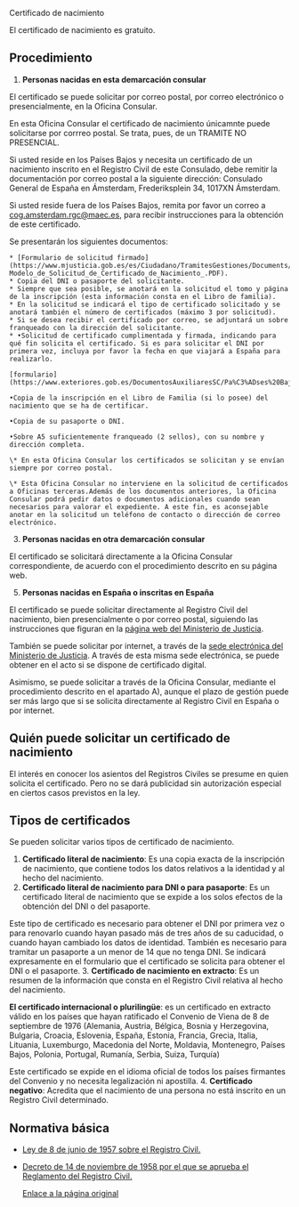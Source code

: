  Certificado de nacimiento

  El certificado de nacimiento es gratuito.

 Procedimiento
-------------

 1. **Personas nacidas en esta demarcación consular** 

 El certificado se puede solicitar por correo postal, por correo electrónico o presencialmente, en la Oficina Consular.

 En esta Oficina Consular el certificado de nacimiento únicamnte puede solicitarse por corrreo postal. Se trata, pues, de un TRAMITE NO PRESENCIAL.

Si usted reside en los Países Bajos y necesita un certificado de un nacimiento inscrito en el Registro Civil de este Consulado, debe remitir la documentación por correo postal a la siguiente dirección: Consulado General de España en Ámsterdam, Frederiksplein 34, 1017XN Ámsterdam.

Si usted reside fuera de los Países Bajos, remita por favor un correo a cog.amsterdam.rgc@maec.es, para recibir instrucciones para la obtención de este certificado.

 Se presentarán los siguientes documentos:


	* [Formulario de solicitud firmado](https://www.mjusticia.gob.es/es/Ciudadano/TramitesGestiones/Documents/1292428235421-Modelo_de_Solicitud_de_Certificado_de_Nacimiento_.PDF).
	* Copia del DNI o pasaporte del solicitante.
	* Siempre que sea posible, se anotará en la solicitud el tomo y página de la inscripción (esta información consta en el Libro de familia).
	* En la solicitud se indicará el tipo de certificado solicitado y se anotará también el número de certificados (máximo 3 por solicitud).
	* Si se desea recibir el certificado por correo, se adjuntará un sobre franqueado con la dirección del solicitante.
	* •Solicitud de certificado cumplimentada y firmada, indicando para qué fin solicita el certificado. Si es para solicitar el DNI por primera vez, incluya por favor la fecha en que viajará a España para realizarlo.
	
	[formulario](https://www.exteriores.gob.es/DocumentosAuxiliaresSC/Pa%C3%ADses%20Bajos/AMSTERDAM%20%28C%29/Solicitud%20Cert.%20Nacimiento.pdf)
	
	•Copia de la inscripción en el Libro de Familia (si lo posee) del nacimiento que se ha de certificar.
	
	•Copia de su pasaporte o DNI.
	
	•Sobre A5 suficientemente franqueado (2 sellos), con su nombre y dirección completa.
	
	\* En esta Oficina Consular los certificados se solicitan y se envían siempre por correo postal.
	
	\* Esta Oficina Consular no interviene en la solicitud de certificados a Oficinas terceras.Además de los documentos anteriores, la Oficina Consular podrá pedir datos o documentos adicionales cuando sean necesarios para valorar el expediente. A este fin, es aconsejable anotar en la solicitud un teléfono de contacto o dirección de correo electrónico.
  
3. **Personas nacidas en otra demarcación consular** 

 El certificado se solicitará directamente a la Oficina Consular correspondiente, de acuerdo con el procedimiento descrito en su página web.
  
5. **Personas nacidas en España o inscritas en España** 

  El certificado se puede solicitar directamente al Registro Civil del nacimiento, bien presencialmente o por correo postal, siguiendo las instrucciones que figuran en la [página web del Ministerio de Justicia](https://www.mjusticia.gob.es/es/ciudadania/tramites/certificadocertificacion). 

  También se puede solicitar por internet, a través de la [sede electrónica del Ministerio de Justicia](https://sede.mjusticia.gob.es/es/tramites/certificado-nacimiento). A través de esta misma sede electrónica, se puede obtener en el acto si se dispone de certificado digital. 

 Asimismo, se puede solicitar a través de la Oficina Consular, mediante el procedimiento descrito en el apartado A), aunque el plazo de gestión puede ser más largo que si se solicita directamente al Registro Civil en España o por internet.

 Quién puede solicitar un certificado de nacimiento
--------------------------------------------------

 El interés en conocer los asientos del Registros Civiles se presume en quien solicita el certificado. Pero no se dará publicidad sin autorización especial en ciertos casos previstos en la ley.

 Tipos de certificados
---------------------

 Se pueden solicitar varios tipos de certificado de nacimiento.

 1. **Certificado literal de nacimiento**: Es una copia exacta de la inscripción de nacimiento, que contiene todos los datos relativos a la identidad y al hecho del nacimiento.
2. **Certificado literal de nacimiento para DNI o para pasaporte**: Es un certificado literal de nacimiento que se expide a los solos efectos de la obtención del DNI o del pasaporte. 

 Este tipo de certificado es necesario para obtener el DNI por primera vez o para renovarlo cuando hayan pasado más de tres años de su caducidad, o cuando hayan cambiado los datos de identidad. También es necesario para tramitar un pasaporte a un menor de 14 que no tenga DNI. Se indicará expresamente en el formulario que el certificado se solicita para obtener el DNI o el pasaporte.
3. **Certificado de nacimiento en extracto**: Es un resumen de la información que consta en el Registro Civil relativa al hecho del nacimiento. 

  **El certificado internacional o plurilingüe**: es un certificado en extracto válido en los países que hayan ratificado el Convenio de Viena de 8 de septiembre de 1976 (Alemania, Austria, Bélgica, Bosnia y Herzegovina, Bulgaria, Croacia, Eslovenia, España, Estonia, Francia, Grecia, Italia, Lituania, Luxemburgo, Macedonia del Norte, Moldavia, Montenegro, Países Bajos, Polonia, Portugal, Rumanía, Serbia, Suiza, Turquía) 

 Este certificado se expide en el idioma oficial de todos los países firmantes del Convenio y no necesita legalización ni apostilla.
4. **Certificado negativo**: Acredita que el nacimiento de una persona no está inscrito en un Registro Civil determinado.

 Normativa básica
----------------

 * [Ley de 8 de junio de 1957 sobre el Registro Civil.](https://www.boe.es/buscar/act.php?id=BOE-A-1957-7537)
* [Decreto de 14 de noviembre de 1958 por el que se aprueba el Reglamento del Registro Civil.](https://www.boe.es/buscar/act.php?id=BOE-A-1958-18486)

  [Enlace a la página original](https://www.exteriores.gob.es/Consulados/amsterdam/es/ServiciosConsulares/Paginas/index.aspx?scco=Pa%C3%ADses+Bajos&scd=9&scca=Certificados&scs=Certificado%20de%20nacimiento)